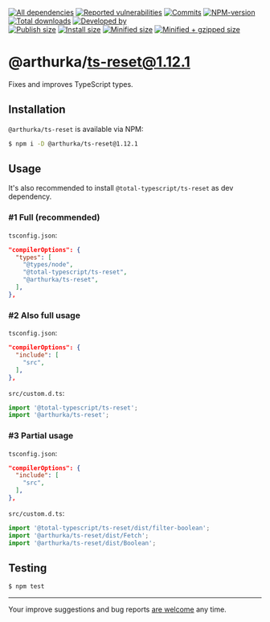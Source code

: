 [![All dependencies](https://img.shields.io/librariesio/release/npm/@arthurka/ts-reset/1.12.1?style=flat-square "All dependencies of @arthurka/ts-reset@1.12.1")](https://libraries.io/npm/@arthurka/ts-reset/1.12.1)
[![Reported vulnerabilities](https://img.shields.io/snyk/vulnerabilities/npm/@arthurka/ts-reset@1.12.1?style=flat-square "Reported vulnerabilities of @arthurka/ts-reset@1.12.1")](https://snyk.io/test/npm/@arthurka/ts-reset/1.12.1)
[![Commits](https://flat.badgen.net/github/commits/ArthurKa/ts-reset)](https://github.com/ArthurKa/ts-reset/commits/master)
[![NPM-version](https://img.shields.io/badge/npm-v1.12.1-blue.svg?style=flat-square&&logo=npm "Current NPM-version")](https://www.npmjs.com/package/@arthurka/ts-reset/v/1.12.1)
[![Total downloads](https://img.shields.io/npm/dt/@arthurka/ts-reset?style=flat-square "Total downloads for all the time")](https://npm-stat.com/charts.html?package=@arthurka/ts-reset)
[![Developed by](https://img.shields.io/badge/developed_by-ArthurKa-blueviolet.svg?style=flat-square "GitHub")](https://github.com/ArthurKa)\
[![Publish size](https://flat.badgen.net/packagephobia/publish/@arthurka/ts-reset@1.12.1?label=publish 'Publish size of @arthurka/ts-reset@1.12.1')](https://packagephobia.now.sh/result?p=@arthurka/ts-reset@1.12.1)
[![Install size](https://flat.badgen.net/packagephobia/install/@arthurka/ts-reset@1.12.1?label=install 'Install size of @arthurka/ts-reset@1.12.1')](https://packagephobia.now.sh/result?p=@arthurka/ts-reset@1.12.1)
[![Minified size](https://img.shields.io/bundlephobia/min/@arthurka/ts-reset@1.12.1?style=flat-square&label=minified "Minified size of @arthurka/ts-reset@1.12.1")](https://bundlephobia.com/result?p=@arthurka/ts-reset@1.12.1)
[![Minified + gzipped size](https://img.shields.io/bundlephobia/minzip/@arthurka/ts-reset@1.12.1?style=flat-square&label=minzipped "Minified + gzipped size of @arthurka/ts-reset@1.12.1")](https://bundlephobia.com/result?p=@arthurka/ts-reset@1.12.1)

# @arthurka/ts-reset@1.12.1

Fixes and improves TypeScript types.

## Installation
`@arthurka/ts-reset` is available via NPM:
```bash
$ npm i -D @arthurka/ts-reset@1.12.1
```

## Usage

It's also recommended to install `@total-typescript/ts-reset` as dev dependency.

### #1 Full (recommended)

`tsconfig.json`:

```json
"compilerOptions": {
  "types": [
    "@types/node",
    "@total-typescript/ts-reset",
    "@arthurka/ts-reset",
  ],
},
```

### #2 Also full usage

`tsconfig.json`:

```json
"compilerOptions": {
  "include": [
    "src",
  ],
},
```

`src/custom.d.ts`:

```ts
import '@total-typescript/ts-reset';
import '@arthurka/ts-reset';
```

### #3 Partial usage

`tsconfig.json`:

```json
"compilerOptions": {
  "include": [
    "src",
  ],
},
```

`src/custom.d.ts`:

```ts
import '@total-typescript/ts-reset/dist/filter-boolean';
import '@arthurka/ts-reset/dist/Fetch';
import '@arthurka/ts-reset/dist/Boolean';
```

## Testing
```bash
$ npm test
```

---

Your improve suggestions and bug reports [are welcome](https://github.com/ArthurKa/ts-reset/issues) any time.
